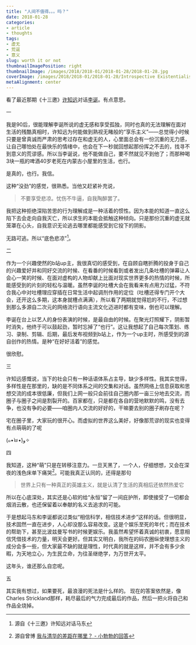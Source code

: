 ```yaml
---
title: "人间不值得。。。吗？"
date: 2018-01-28
categories:
- article
- thoughts
tags:
- 虚无
- 荒诞
- 意义
slug: worth it or not
thumbnailImagePosition: right
thumbnailImage: /images/2018/2018-01/2018-01-28/2018-01-28.jpg
coverImage: /images/2018/2018-01/2018-01-28/Introspective Existentialism.jpg
metaAlignment: center
---
```


看了最近那期《十三邀》[许知远](https://v.qq.com/x/page/v0025csa5a9.html)对话[李诞](https://v.qq.com/x/page/j0025rf9fow.html)。有点意思。
<!--more-->

一

我是90后，很能理解李诞所说的虚无感和享受孤独，同时也真的无法理解在面对生活的残酷真相时，许知远为何能做到熟视无睹般的“享乐主义”——总觉得小时候只要是曾真诚而严肃的思考过存在和虚无的人，心里面总会有一份沉重的无力感，让自己哪怕处在最快乐的情绪中，也会在下一秒就回想起那份挥之不去的，找寻不到意义的荒谬感。所以当李诞说，他不能做自己，要不然就见不到他了；而那种喝3块一瓶的啤酒40岁老死在内蒙古小屋里的生活，也行。

是真的，也行。我信。

这种“没劲”的感觉，很熟悉。当他又赶紧补充说，

>不要享受悲凉。忧伤不牛逼，自我陶醉罢了。

我把这种拒绝深陷苦思的行为理解成是一种活着的惯性。因为本能的知道一直这么陷下去会走向自我灭亡，所以求生的本能会抵触这种倾向。只是那份沉重的虚无就笼罩在心头，自我意识无论逃去哪里都能感受到它投下的阴影。

无路可逃。所以“底色悲凉"[^1]。

二

作为一个兴趣使然的b站up主，我很真切的感受到，在自顾自瞎折腾的投身于自己的兴趣爱好并和同好交流的时候、在看番的时候看到或者发出几条吐槽的弹幕让人会心一笑的时候、在面对虚构的人物却献上比面对现实世界更多的热情的时候，所能感受到的片刻的轻松与温暖。虽然李诞的吐槽大会在我看来有点用力过猛，不符合我心中对吐槽理应穿插在日常生活中起调剂作用的定位（吐槽还得专门开个大会，还开这么多期，这本身就槽点满满），所以看了两期就觉得尬的不行，不过想到那么多源自二次元的网络流行语向主流文化迈进时都有变味，倒也可以理解。

李诞在台上以艺人的身份表演的时候，是最自由的时候。在聚光灯照耀下，阴影暂时消失，他终于可以鼓起劲，暂时忘掉了“也行”。这让我想起了自己每次策划、练习、录制、剪辑、后期，最后发布视频到b站上，作为一个up主时，所感受到的源自创作的热情。是种“在好好活着”的感觉。

很欣慰。

三

许知远感慨说，当下的社会只有一种话语体系占主导，缺少多样性。我其实觉得，多样性是在那里的，缺的是不同体系之间的交集和对话。虽然网络上信息获取和思想交流的成本很低廉，但我们上网一般只会前往自己圈内那一亩三分地去交流，而圈子与圈子之间是割裂开的。百家都在，只是都在各自的营地默默的鸣，没有去争，也没有争的必要——咱圈内人交流的好好的，干嘛要去别的圈子刷存在呢？

宅在圈子里，大家玩的很开心。而虚拟的世界这么美好，好像那荒谬的现实也变得有点萌萌的了呢

(๑•̀ㅂ•́)و✧

四

我知道，这种“萌”只是在转移注意力。一旦天黑了，一个人，仔细想想，又会在深夜的浅色床单下痛哭[^2]。可能我真正认同的，还得是那句

>世界上只有一种真正的英雄主义，就是认清了生活的真相后还依然热爱它

所以在心底深处，其实还是心软的给“永恒”留了一间庇护所，即使接受了一切都会烟消云散，也还保留着以奉献的名义去追求的可能。

于是想起马东和李诞都说过类似“相信科学，相信技术进步”这样的话。但很明显，技术固然一直在进步，人心却没那么容易改变。这是个娱乐至死的年代；而在技术的帮助下，甚至比波兹曼写书的时候更娱乐。我虽然希望怀着真诚的初衷，愿意相信凭借技术的力量，明天会更好。但其实又明白，我所在的码农圈纵使理想主义的成分会多一些，但大家最不缺的就是理性，时代真的就是这样，并不会有多少余暇，为天地立心，为生民立命，为往圣继绝学，为万世开太平。

这年头，谁还那么自恋呢。

五

其实我有想过，如果要死，最浪漫的死法是什么样的。 现在的答案依然是，像Charles Strickland那样，耗尽最后的气力完成最后的作品，然后一把火将自己和作品全烧掉。

[^1]:源自《十三邀》许知远对话马东
[^2]:源自曾博 [我与清华的差距在哪里？ - 小勃勃的回答](https://www.zhihu.com/question/47607160/answer/107439050)
